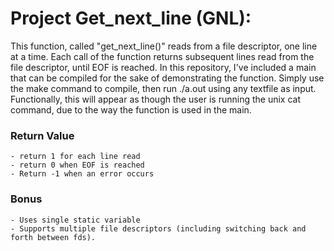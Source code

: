 
# Project Get_next_line (GNL):

This function, called "get_next_line()" reads from a file descriptor, one line at a time. Each call of the function returns subsequent lines read from the file descriptor, until EOF is reached. In this repository, I've included a main that can be compiled for the sake of demonstrating the function. Simply use the make command to compile, then run ./a.out using any textfile as input. Functionally, this will appear as though the user is running the unix cat command, due to the way the function is used in the main. 

### Return Value
	- return 1 for each line read
	- return 0 when EOF is reached
	- Return -1 when an error occurs

### Bonus
	- Uses single static variable
	- Supports multiple file descriptors (including switching back and forth between fds). 
